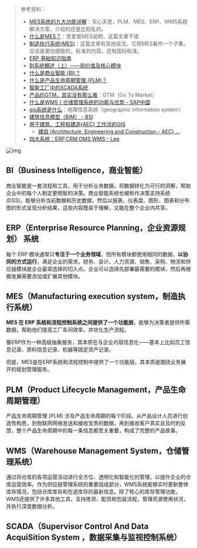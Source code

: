 

> 参考资料：
>
> - [MES系统的九大功能详解](https://zhuanlan.zhihu.com/p/31822049)：天心天思，PLM、MES、ERP、WMS系统解决方案，介绍的还是比较乱的。
> - [什么是MES？](https://www.sap.cn/products/scm/execution-mes/what-is-mes.html)：思爱普MES说明，这篇文章不错
> - [制造执行系统(MES)](https://www.nttdata.com.cn/industries/manufacturing-circulation/mes)：这篇文章有其他说法。它把MES看作一个子集。应该是更加细致的，标准的内容。还有国际标准。
> - [ERP 基础知识指南](https://www.sap.cn/products/erp/what-is-erp.html)
> - [BI系统概述（上）——BI价值及核心模块](https://www.woshipm.com/pd/5206918.html)
> - [什么是商业智能 (BI)？](https://www.sap.cn/products/technology-platform/cloud-analytics/what-is-business-intelligence.html)
> - [什么是产品生命周期管理 (PLM)？](https://www.sap.cn/products/scm/plm-r-d-engineering/what-is-product-lifecycle-management.html)
> - [智能工厂中的SCADA系统](https://zhuanlan.zhihu.com/p/89083626)
> - [产品的GTM，其实没有那么难](https://www.woshipm.com/pmd/2260793.html)：GTM（Go To Market）
> - [什么是WMS丨仓储管理系统的功能与优势 - SAP中国](https://www.sap.cn/products/scm/extended-warehouse-management/what-is-a-wms.html)
> - [gis系统是什么](https://www.huaweicloud.com/zhishi/smart-18532443.html)：地理信息系统（geographic information system）
> - [建筑信息模型（BIM） - BSI](https://www.bsigroup.com/zh-CN/building-information-modelling-bim/)
> - [用于建筑、工程和建造(AEC) 工作流的GIS](https://www.esri.com/zh-cn/industries/aec/overview)
>   - [建設 (Architecture, Engineering and Construction - AEC) ...](https://www.amd.com/ja/graphics/workstation-architecture-engineering-construction-solutions)
> - [四大系统：ERP,CRM,OMS,WMS - Leq](https://www.jianshu.com/p/f0ea434e789a)

![img](https://www.nttdata.com.cn/-/media/nttdataapac/nttdatachina/images/industries/pic_industries_mes_01.png)

## BI（Business Intelligence，商业智能）

商业智能是一套流程和工具，用于分析业务数据，将数据转化为可行的洞察，帮助企业中的每个人制定更明智的决策。商业智能系统也被称作决策支持系统 (DSS)，能够分析当前数据和历史数据，然后以报表、仪表盘、图形、图表和分布图的形式呈现分析结果，这些内容既易于理解，又能在整个企业内共享。



## ERP（Enterprise Resource Planning，企业资源规划） 系统

每个 ERP 模块通常只**专注于一个业务领域**，但所有模块都使用相同的数据，**以协同的方式运行**，满足企业的需求。财务、会计、人力资源、销售、采购、物流和供应链模块是企业最常选择的切入点。企业可以选择先部署最需要的模块，然后再根据发展需要添加或扩展其他模块。



## **MES（Manufacturing execution system，制造执行系统）**

**MES 在 ERP 系统和流程控制系统之间提供了一个功能层**，能够为决策者提供所需数据，帮助他们提高工厂车间效率，并优化生产流程。

像ERP作为一种高级抽象服务，其本质在与企业内容信息化——基本上比如员工信息记录、原料信息记录、机器等固定资产记录。

但是，MES是在ERP系统和流程控制中提供了一个功能层。其本质是围绕业务展开的规划管理服务。



## PLM（Product Lifecycle Management，产品生命周期管理）

产品生命周期管理 (PLM) 涉及产品生命周期的每个阶段。从产品设计人员进行创造性构思，到物联网网络发送和接收宝贵的数据，再到接收客户真实且及时的反馈，整个产品生命周期中的每一条信息都至关重要，构成了完整的产品故事。



## WMS（Warehouse Management System，仓储管理系统）

通过将仓库的各项运营活动进行全方位、透明化和智能化的管理，以提升企业的仓库运营效率。作为供应链管理系统的重要组成部分，WMS系统能够实时更新整体库存情况，包括仓库库存和在途库存的最新信息。除了核心的库存管理功能，WMS还提供了许多其他工具，支持拣货、配货和包装流程，管理资源使用状况，并执行深度数据分析。



## SCADA（Supervisor ControI And Data AcquiSition System ，数据采集与监视控制系统）